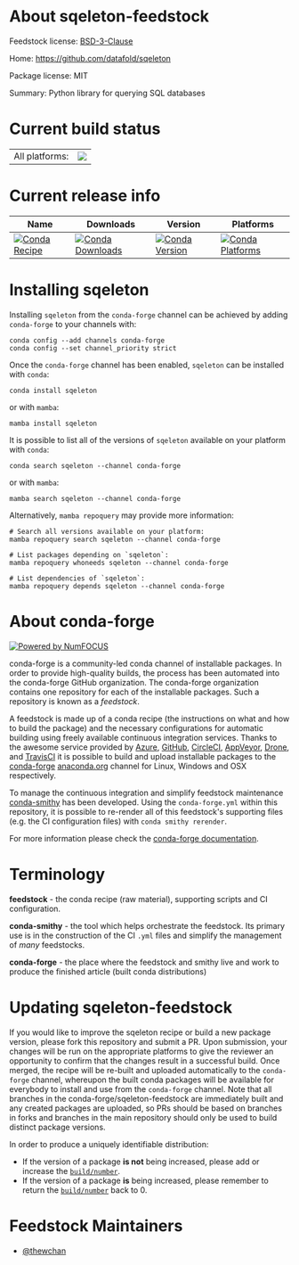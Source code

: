 About sqeleton-feedstock
========================

Feedstock license: [BSD-3-Clause](https://github.com/conda-forge/sqeleton-feedstock/blob/main/LICENSE.txt)

Home: https://github.com/datafold/sqeleton

Package license: MIT

Summary: Python library for querying SQL databases

Current build status
====================


<table><tr><td>All platforms:</td>
    <td>
      <a href="https://dev.azure.com/conda-forge/feedstock-builds/_build/latest?definitionId=18466&branchName=main">
        <img src="https://dev.azure.com/conda-forge/feedstock-builds/_apis/build/status/sqeleton-feedstock?branchName=main">
      </a>
    </td>
  </tr>
</table>

Current release info
====================

| Name | Downloads | Version | Platforms |
| --- | --- | --- | --- |
| [![Conda Recipe](https://img.shields.io/badge/recipe-sqeleton-green.svg)](https://anaconda.org/conda-forge/sqeleton) | [![Conda Downloads](https://img.shields.io/conda/dn/conda-forge/sqeleton.svg)](https://anaconda.org/conda-forge/sqeleton) | [![Conda Version](https://img.shields.io/conda/vn/conda-forge/sqeleton.svg)](https://anaconda.org/conda-forge/sqeleton) | [![Conda Platforms](https://img.shields.io/conda/pn/conda-forge/sqeleton.svg)](https://anaconda.org/conda-forge/sqeleton) |

Installing sqeleton
===================

Installing `sqeleton` from the `conda-forge` channel can be achieved by adding `conda-forge` to your channels with:

```
conda config --add channels conda-forge
conda config --set channel_priority strict
```

Once the `conda-forge` channel has been enabled, `sqeleton` can be installed with `conda`:

```
conda install sqeleton
```

or with `mamba`:

```
mamba install sqeleton
```

It is possible to list all of the versions of `sqeleton` available on your platform with `conda`:

```
conda search sqeleton --channel conda-forge
```

or with `mamba`:

```
mamba search sqeleton --channel conda-forge
```

Alternatively, `mamba repoquery` may provide more information:

```
# Search all versions available on your platform:
mamba repoquery search sqeleton --channel conda-forge

# List packages depending on `sqeleton`:
mamba repoquery whoneeds sqeleton --channel conda-forge

# List dependencies of `sqeleton`:
mamba repoquery depends sqeleton --channel conda-forge
```


About conda-forge
=================

[![Powered by
NumFOCUS](https://img.shields.io/badge/powered%20by-NumFOCUS-orange.svg?style=flat&colorA=E1523D&colorB=007D8A)](https://numfocus.org)

conda-forge is a community-led conda channel of installable packages.
In order to provide high-quality builds, the process has been automated into the
conda-forge GitHub organization. The conda-forge organization contains one repository
for each of the installable packages. Such a repository is known as a *feedstock*.

A feedstock is made up of a conda recipe (the instructions on what and how to build
the package) and the necessary configurations for automatic building using freely
available continuous integration services. Thanks to the awesome service provided by
[Azure](https://azure.microsoft.com/en-us/services/devops/), [GitHub](https://github.com/),
[CircleCI](https://circleci.com/), [AppVeyor](https://www.appveyor.com/),
[Drone](https://cloud.drone.io/welcome), and [TravisCI](https://travis-ci.com/)
it is possible to build and upload installable packages to the
[conda-forge](https://anaconda.org/conda-forge) [anaconda.org](https://anaconda.org/)
channel for Linux, Windows and OSX respectively.

To manage the continuous integration and simplify feedstock maintenance
[conda-smithy](https://github.com/conda-forge/conda-smithy) has been developed.
Using the ``conda-forge.yml`` within this repository, it is possible to re-render all of
this feedstock's supporting files (e.g. the CI configuration files) with ``conda smithy rerender``.

For more information please check the [conda-forge documentation](https://conda-forge.org/docs/).

Terminology
===========

**feedstock** - the conda recipe (raw material), supporting scripts and CI configuration.

**conda-smithy** - the tool which helps orchestrate the feedstock.
                   Its primary use is in the construction of the CI ``.yml`` files
                   and simplify the management of *many* feedstocks.

**conda-forge** - the place where the feedstock and smithy live and work to
                  produce the finished article (built conda distributions)


Updating sqeleton-feedstock
===========================

If you would like to improve the sqeleton recipe or build a new
package version, please fork this repository and submit a PR. Upon submission,
your changes will be run on the appropriate platforms to give the reviewer an
opportunity to confirm that the changes result in a successful build. Once
merged, the recipe will be re-built and uploaded automatically to the
`conda-forge` channel, whereupon the built conda packages will be available for
everybody to install and use from the `conda-forge` channel.
Note that all branches in the conda-forge/sqeleton-feedstock are
immediately built and any created packages are uploaded, so PRs should be based
on branches in forks and branches in the main repository should only be used to
build distinct package versions.

In order to produce a uniquely identifiable distribution:
 * If the version of a package **is not** being increased, please add or increase
   the [``build/number``](https://docs.conda.io/projects/conda-build/en/latest/resources/define-metadata.html#build-number-and-string).
 * If the version of a package **is** being increased, please remember to return
   the [``build/number``](https://docs.conda.io/projects/conda-build/en/latest/resources/define-metadata.html#build-number-and-string)
   back to 0.

Feedstock Maintainers
=====================

* [@thewchan](https://github.com/thewchan/)

